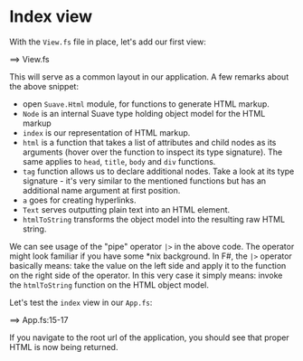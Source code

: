 # Index view

With the `View.fs` file in place, let's add our first view:

==> View.fs

This will serve as a common layout in our application.
A few remarks about the above snippet:

- open `Suave.Html` module, for functions to generate HTML markup.
- `Node` is an internal Suave type holding object model for the HTML markup
- `index` is our representation of HTML markup.
- `html` is a function that takes a list of attributes and child nodes as its arguments (hover over the function to inspect its type signature). The same applies to `head`, `title`, `body` and `div` functions.
- `tag` function allows us to declare additional nodes. Take a look at its type signature - it's very similar to the mentioned functions but has an additional name argument at first position.
- `a` goes for creating hyperlinks.
- `Text` serves outputting plain text into an HTML element.
- `htmlToString` transforms the object model into the resulting raw HTML string.

We can see usage of the "pipe" operator `|>` in the above code. 
The operator might look familiar if you have some *nix background.
In F#, the `|>` operator basically means: take the value on the left side and apply it to the function on the right side of the operator.
In this very case it simply means: invoke the `htmlToString` function on the HTML object model.

Let's test the `index` view in our `App.fs`:

==> App.fs:15-17

If you navigate to the root url of the application, you should see that proper HTML is now being returned.
